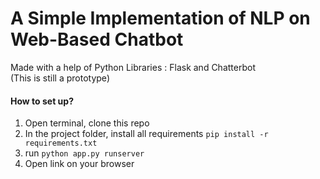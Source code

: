 # A Simple Implementation of NLP on Web-Based Chatbot 
Made with a help of Python Libraries : Flask and Chatterbot <br>
(This is still a prototype)

#### How to set up?
1. Open terminal, clone this repo
2. In the project folder, install all requirements ```pip install -r requirements.txt```
3. run ```python app.py runserver```
4. Open link on your browser
